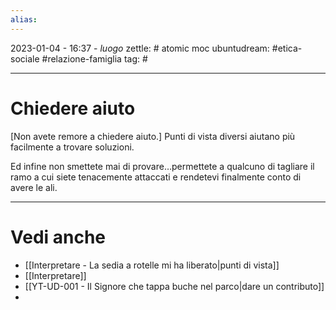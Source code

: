 ```yaml
---
alias: 
---
```

2023-01-04 - 16:37 - *luogo*
zettle: # atomic moc
ubuntudream: #etica-sociale #relazione-famiglia 
tag: #

---
# Chiedere aiuto
[Non avete remore a chiedere aiuto.]
Punti di vista diversi aiutano più facilmente a trovare soluzioni.

Ed infine non smettete mai di provare…permettete a qualcuno di tagliare il ramo a cui siete tenacemente attaccati e rendetevi finalmente conto di avere le ali.



---
# Vedi anche
- [[Interpretare - La sedia a rotelle mi ha liberato|punti di vista]]
- [[Interpretare]]
- [[YT-UD-001 - Il Signore che tappa buche nel parco|dare un contributo]]
- 